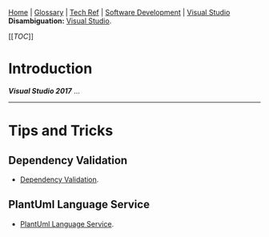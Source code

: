 [Home](/Slalom-LLC/Slalom-Consulting) | [Glossary](/Glossary) | [Tech Ref](/Tech-Ref) | [Software Development](/Tech-Ref/Software-Development) | [Visual Studio](/Tech-Ref/Microsoft/Visual-Studio)
**Disambiguation:** [Visual Studio](/Tech-Ref/Microsoft/Visual-Studio).

[[_TOC_]]

# Introduction
***Visual Studio 2017*** ...

---
# Tips and Tricks

## Dependency Validation
- [Dependency Validation](/Tech-Ref/Microsoft/Visual-Studio/Dependency-Validation-\(Visual-Studio\)).

## PlantUml Language Service
- [PlantUml Language Service](/Tech-Ref/Microsoft/Visual-Studio/PlantUml-Language-Service).
